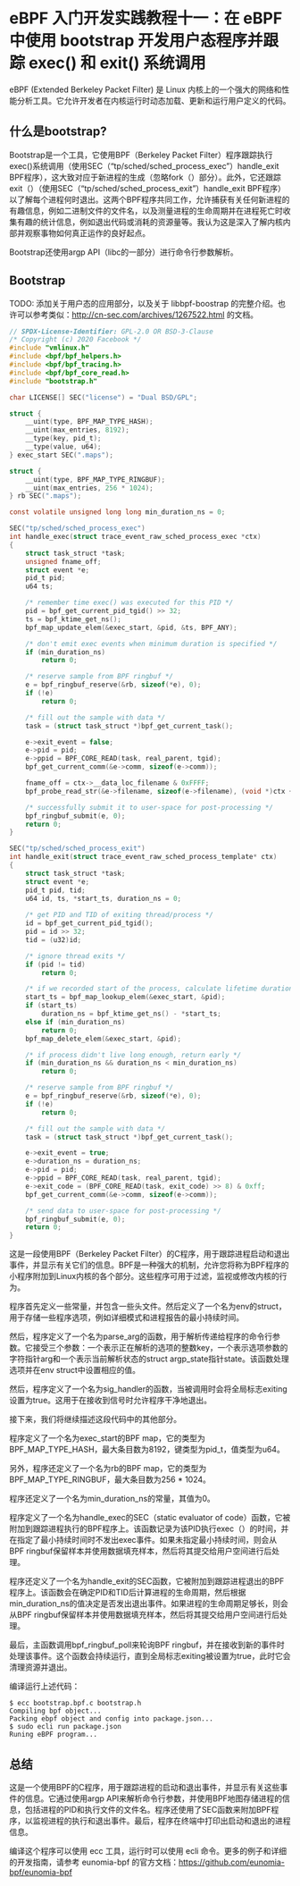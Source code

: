 # eBPF 入门开发实践教程十一：在 eBPF 中使用 bootstrap 开发用户态程序并跟踪 exec() 和 exit() 系统调用

eBPF (Extended Berkeley Packet Filter) 是 Linux 内核上的一个强大的网络和性能分析工具。它允许开发者在内核运行时动态加载、更新和运行用户定义的代码。

## 什么是bootstrap?


Bootstrap是一个工具，它使用BPF（Berkeley Packet Filter）程序跟踪执行exec()系统调用（使用SEC（“tp/sched/sched_process_exec”）handle_exit BPF程序），这大致对应于新进程的生成（忽略fork（）部分）。此外，它还跟踪exit（）（使用SEC（“tp/sched/sched_process_exit”）handle_exit BPF程序）以了解每个进程何时退出。这两个BPF程序共同工作，允许捕获有关任何新进程的有趣信息，例如二进制文件的文件名，以及测量进程的生命周期并在进程死亡时收集有趣的统计信息，例如退出代码或消耗的资源量等。我认为这是深入了解内核内部并观察事物如何真正运作的良好起点。

Bootstrap还使用argp API（libc的一部分）进行命令行参数解析。

## Bootstrap

TODO: 添加关于用户态的应用部分，以及关于 libbpf-boostrap 的完整介绍。也许可以参考类似：http://cn-sec.com/archives/1267522.html 的文档。

```c
// SPDX-License-Identifier: GPL-2.0 OR BSD-3-Clause
/* Copyright (c) 2020 Facebook */
#include "vmlinux.h"
#include <bpf/bpf_helpers.h>
#include <bpf/bpf_tracing.h>
#include <bpf/bpf_core_read.h>
#include "bootstrap.h"

char LICENSE[] SEC("license") = "Dual BSD/GPL";

struct {
	__uint(type, BPF_MAP_TYPE_HASH);
	__uint(max_entries, 8192);
	__type(key, pid_t);
	__type(value, u64);
} exec_start SEC(".maps");

struct {
	__uint(type, BPF_MAP_TYPE_RINGBUF);
	__uint(max_entries, 256 * 1024);
} rb SEC(".maps");

const volatile unsigned long long min_duration_ns = 0;

SEC("tp/sched/sched_process_exec")
int handle_exec(struct trace_event_raw_sched_process_exec *ctx)
{
	struct task_struct *task;
	unsigned fname_off;
	struct event *e;
	pid_t pid;
	u64 ts;

	/* remember time exec() was executed for this PID */
	pid = bpf_get_current_pid_tgid() >> 32;
	ts = bpf_ktime_get_ns();
	bpf_map_update_elem(&exec_start, &pid, &ts, BPF_ANY);

	/* don't emit exec events when minimum duration is specified */
	if (min_duration_ns)
		return 0;

	/* reserve sample from BPF ringbuf */
	e = bpf_ringbuf_reserve(&rb, sizeof(*e), 0);
	if (!e)
		return 0;

	/* fill out the sample with data */
	task = (struct task_struct *)bpf_get_current_task();

	e->exit_event = false;
	e->pid = pid;
	e->ppid = BPF_CORE_READ(task, real_parent, tgid);
	bpf_get_current_comm(&e->comm, sizeof(e->comm));

	fname_off = ctx->__data_loc_filename & 0xFFFF;
	bpf_probe_read_str(&e->filename, sizeof(e->filename), (void *)ctx + fname_off);

	/* successfully submit it to user-space for post-processing */
	bpf_ringbuf_submit(e, 0);
	return 0;
}

SEC("tp/sched/sched_process_exit")
int handle_exit(struct trace_event_raw_sched_process_template* ctx)
{
	struct task_struct *task;
	struct event *e;
	pid_t pid, tid;
	u64 id, ts, *start_ts, duration_ns = 0;
	
	/* get PID and TID of exiting thread/process */
	id = bpf_get_current_pid_tgid();
	pid = id >> 32;
	tid = (u32)id;

	/* ignore thread exits */
	if (pid != tid)
		return 0;

	/* if we recorded start of the process, calculate lifetime duration */
	start_ts = bpf_map_lookup_elem(&exec_start, &pid);
	if (start_ts)
		duration_ns = bpf_ktime_get_ns() - *start_ts;
	else if (min_duration_ns)
		return 0;
	bpf_map_delete_elem(&exec_start, &pid);

	/* if process didn't live long enough, return early */
	if (min_duration_ns && duration_ns < min_duration_ns)
		return 0;

	/* reserve sample from BPF ringbuf */
	e = bpf_ringbuf_reserve(&rb, sizeof(*e), 0);
	if (!e)
		return 0;

	/* fill out the sample with data */
	task = (struct task_struct *)bpf_get_current_task();

	e->exit_event = true;
	e->duration_ns = duration_ns;
	e->pid = pid;
	e->ppid = BPF_CORE_READ(task, real_parent, tgid);
	e->exit_code = (BPF_CORE_READ(task, exit_code) >> 8) & 0xff;
	bpf_get_current_comm(&e->comm, sizeof(e->comm));

	/* send data to user-space for post-processing */
	bpf_ringbuf_submit(e, 0);
	return 0;
}


```

这是一段使用BPF（Berkeley Packet Filter）的C程序，用于跟踪进程启动和退出事件，并显示有关它们的信息。BPF是一种强大的机制，允许您将称为BPF程序的小程序附加到Linux内核的各个部分。这些程序可用于过滤，监视或修改内核的行为。

程序首先定义一些常量，并包含一些头文件。然后定义了一个名为env的struct，用于存储一些程序选项，例如详细模式和进程报告的最小持续时间。

然后，程序定义了一个名为parse_arg的函数，用于解析传递给程序的命令行参数。它接受三个参数：一个表示正在解析的选项的整数key，一个表示选项参数的字符指针arg和一个表示当前解析状态的struct argp_state指针state。该函数处理选项并在env struct中设置相应的值。

然后，程序定义了一个名为sig_handler的函数，当被调用时会将全局标志exiting设置为true。这用于在接收到信号时允许程序干净地退出。

接下来，我们将继续描述这段代码中的其他部分。

程序定义了一个名为exec_start的BPF map，它的类型为BPF_MAP_TYPE_HASH，最大条目数为8192，键类型为pid_t，值类型为u64。

另外，程序还定义了一个名为rb的BPF map，它的类型为BPF_MAP_TYPE_RINGBUF，最大条目数为256 * 1024。

程序还定义了一个名为min_duration_ns的常量，其值为0。

程序定义了一个名为handle_exec的SEC（static evaluator of code）函数，它被附加到跟踪进程执行的BPF程序上。该函数记录为该PID执行exec（）的时间，并在指定了最小持续时间时不发出exec事件。如果未指定最小持续时间，则会从BPF ringbuf保留样本并使用数据填充样本，然后将其提交给用户空间进行后处理。

程序还定义了一个名为handle_exit的SEC函数，它被附加到跟踪进程退出的BPF程序上。该函数会在确定PID和TID后计算进程的生命周期，然后根据min_duration_ns的值决定是否发出退出事件。如果进程的生命周期足够长，则会从BPF ringbuf保留样本并使用数据填充样本，然后将其提交给用户空间进行后处理。

最后，主函数调用bpf_ringbuf_poll来轮询BPF ringbuf，并在接收到新的事件时处理该事件。这个函数会持续运行，直到全局标志exiting被设置为true，此时它会清理资源并退出。


编译运行上述代码：

```console
$ ecc bootstrap.bpf.c bootstrap.h
Compiling bpf object...
Packing ebpf object and config into package.json...
$ sudo ecli run package.json
Runing eBPF program...
```


## 总结

这是一个使用BPF的C程序，用于跟踪进程的启动和退出事件，并显示有关这些事件的信息。它通过使用argp API来解析命令行参数，并使用BPF地图存储进程的信息，包括进程的PID和执行文件的文件名。程序还使用了SEC函数来附加BPF程序，以监视进程的执行和退出事件。最后，程序在终端中打印出启动和退出的进程信息。

编译这个程序可以使用 ecc 工具，运行时可以使用 ecli 命令。更多的例子和详细的开发指南，请参考 eunomia-bpf 的官方文档：https://github.com/eunomia-bpf/eunomia-bpf
